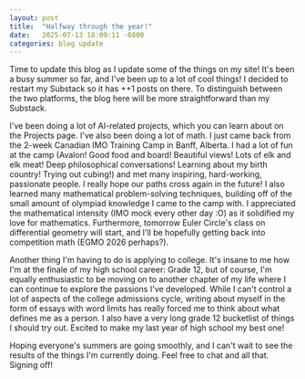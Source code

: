 ```yaml
---
layout: post
title:  "Halfway through the year!"
date:   2025-07-13 18:09:11 -0800
categories: blog update
---
```

Time to update this blog as I update some of the things on my site! It's been a busy summer so far, and I've been up to a lot of cool things! I decided to restart my Substack so it has ++1 posts on there. To distinguish between the two platforms, the blog here will be more straightforward than my Substack. 

I've been doing a lot of AI-related projects, which you can learn about on the Projects page. I've also been doing a lot of math. I just came back from the 2-week Canadian IMO Training Camp in Banff, Alberta. I had a lot of fun at the camp (Avalon! Good food and board! Beautiful views! Lots of elk and elk meat! Deep philosophical conversations! Learning about my birth country! Trying out cubing!) and met many inspiring, hard-working, passionate people. I really hope our paths cross again in the future! I also learned many mathematical problem-solving techniques, building off of the small amount of olympiad knowledge I came to the camp with. I appreciated the mathematical intensity (IMO mock every other day :O) as it solidified my love for mathematics. Furthermore, tomorrow Euler Circle's class on differential geometry will start, and I'll be hopefully getting back into competition math (EGMO 2026 perhaps?).

Another thing I'm having to do is applying to college. It's insane to me how I'm at the finale of my high school career: Grade 12, but of course, I'm equally enthusiastic to be moving on to another chapter of my life where I can continue to explore the passions I've developed. While I can't control a lot of aspects of the college admissions cycle, writing about myself in the form of essays with word limits has really forced me to think about what defines me as a person. I also have a very long grade 12 bucketlist of things I should try out. Excited to make my last year of high school my best one!

Hoping everyone's summers are going smoothly, and I can't wait to see the results of the things I'm currently doing. Feel free to chat and all that. Signing off!